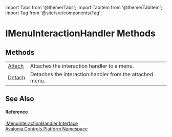 import Tabs from '@theme/Tabs'; 
import TabItem from '@theme/TabItem'; 
import Tag from '@site/src/components/Tag'; 

# IMenuInteractionHandler Methods




## Methods
<table>
<tr>
<td><a href="M_Avalonia_Controls_Platform_IMenuInteractionHandler_Attach">Attach</a></td>
<td>Attaches the interaction handler to a menu.</td>
</tr>
<tr>
<td><a href="M_Avalonia_Controls_Platform_IMenuInteractionHandler_Detach">Detach</a></td>
<td>Detaches the interaction handler from the attached menu.</td>
</tr>
</table>

## See Also


#### Reference
<a href="T_Avalonia_Controls_Platform_IMenuInteractionHandler">IMenuInteractionHandler Interface</a>  
<a href="N_Avalonia_Controls_Platform">Avalonia.Controls.Platform Namespace</a>  
